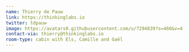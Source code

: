 ```yaml
---
name: Thierry de Pauw
link: https://thinkinglabs.io
twitter: tdpauw
image: https://avatars0.githubusercontent.com/u/7294839?s=460&v=4
contact-via: thierry@thinkinglabs.io
room-type: cabin with Els, Camille and Gaël
---
```



